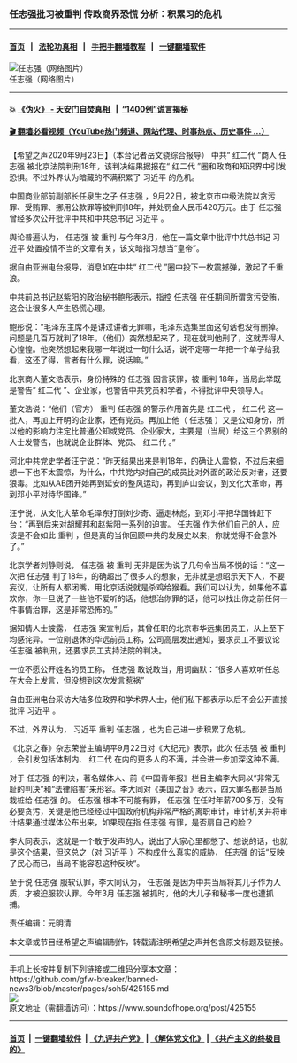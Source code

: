 ### 任志强批习被重判 传政商界恐慌 分析：积累习的危机
------------------------

#### [首页](https://github.com/gfw-breaker/banned-news3/blob/master/README.md) &nbsp;&nbsp;|&nbsp;&nbsp; [法轮功真相](https://github.com/begood0513/basic/blob/master/README.md)  &nbsp;&nbsp;|&nbsp;&nbsp; [手把手翻墙教程](https://github.com/gfw-breaker/guides/wiki)  &nbsp;&nbsp;|&nbsp;&nbsp; [一键翻墙软件](https://github.com/gfw-breaker/nogfw/blob/master/README.md)  



<div><img alt="任志强（网络图片）" src="https://img.soundofhope.org/2020-03/p2654481a297340364-ss-1585492616090.jpg"/>
<br/><figcaption class="caption">
 任志强（网络图片）
</figcaption></div><hr/>

#### 💥 [《伪火》 - 天安门自焚真相 ](http://158.247.195.190:10000/videos/blog/weihuo.html)&nbsp; |&nbsp; [“1400例”谎言揭秘  ](http://158.247.195.190:10000/videos/blog/jiexi1400.html)

#### [ 🎬  翻墙必看视频（YouTube热门频道、网站代理、时事热点、历史事件 ...）](https://github.com/gfw-breaker/links/blob/master/banned.md)

<div><div class="Content__Wrapper sc-1bvya0-0 grZQxZ">
 <p class="meta-top">
  <span class="meta">
   【希望之声2020年9月23日】（本台记者岳文骁综合报导）
  </span>
  中共“
  <ok href="/term/9445">
   红二代
  </ok>
  ”商人
  <ok href="/term/18087">
   任志强
  </ok>
  被北京法院判刑18年，该判决结果据报在“
  <ok href="/term/9445">
   红二代
  </ok>
  ”圈和政商和知识界中引发恐惧。不过外界认为暗藏的不满积累了
  <ok href="/term/1063">
   习近平
  </ok>
  的危机。
 </p>
 <p>
  中国商业部前副部长任泉生之子
  <ok href="https://zh.wikipedia.org/wiki/%E4%BB%BB%E5%BF%97%E5%BC%BA" target="_blank">
   任志强
  </ok>
  ，9月22日，被北京市中级法院以贪污罪、受贿罪、挪用公款罪等被判刑18年，并处罚金人民币420万元。由于
  <ok href="/term/18087">
   任志强
  </ok>
  曾经多次公开批评中共和中共总书记
  <ok href="/term/1063">
   习近平
  </ok>
  。
 </p>
 <div class="AD_Embed__Wrap-sc-1xslmin-0 igMuqX module desktop">
  <div>
  </div>
 </div>
 <p>
  舆论普遍认为，
  <ok href="/term/18087">
   任志强
  </ok>
  被
  <ok href="/term/91286">
   重判
  </ok>
  与今年3月，他在一篇文章中批评中共总书记
  <ok href="/term/1063">
   习近平
  </ok>
  处置疫情不当的文章有关，该文暗指习想当“皇帝”。
 </p>
 <p>
  据自由亚洲电台报导，消息如在中共“
  <ok href="/term/9445">
   红二代
  </ok>
  ”圈中投下一枚震撼弹，激起了千重浪。
 </p>
 <p>
  中共前总书记赵紫阳的政治秘书鲍彤表示，指控
  <ok href="/term/18087">
   任志强
  </ok>
  在任期间所谓贪污受贿，这会让很多人产生恐慌心理。
 </p>
 <p>
  鲍彤说：“毛泽东主席不是讲过讲者无罪嘛，毛泽东选集里面这句话也没有删掉。问题是几百万就判了18年，（他们）突然想起来了，现在就判他刑了，这就弄得人心惶惶。他突然想起来我哪一年说过一句什么话，说不定哪一年把一个单子给我看，这还了得，言者有什么罪，说话嘛。”
 </p>
 <p>
  北京商人董文浩表示，身份特殊的
  <ok href="/term/18087">
   任志强
  </ok>
  因言获罪，被
  <ok href="/term/91286">
   重判
  </ok>
  18年，当局此举既是警告“
  <ok href="/term/9445">
   红二代
  </ok>
  ”、企业家，也警告中共党员和学者，不得批评中央领导人。
 </p>
 <p>
  董文浩说：“他们（官方）
  <ok href="/term/91286">
   重判
  </ok>
  <ok href="/term/18087">
   任志强
  </ok>
  的警示作用首先是
  <ok href="/term/9445">
   红二代
  </ok>
  ，
  <ok href="/term/9445">
   红二代
  </ok>
  这一批人，再加上开明的企业家，还有党员。再加上他（
  <ok href="/term/18087">
   任志强
  </ok>
  ）又是公知身份，所以他的影响力注定比普通公知或党员、企业家大，主要是（当局）给这三个界别的人士发警告，也就说企业群体、党员、
  <ok href="/term/9445">
   红二代
  </ok>
  。”
 </p>
 <p>
  河北中共党史学者汪宁说：“昨天结果出来是判18年，的确让人震惊，不过后来细想一下也不太震惊，为什么，中共党内对自己的成员比对外面的政治反对者，还要狠毒。比如从AB团开始再到延安的整风运动，再到庐山会议，到文化大革命，再到邓小平对待华国锋。”
 </p>
 <p>
  汪宁说，从文化大革命毛泽东打倒刘少奇、逼走林彪，到邓小平把华国锋赶下台：“再到后来对胡耀邦和赵紫阳一系列的迫害。
  <ok href="/term/18087">
   任志强
  </ok>
  作为他们自己的人，应该是不会如此
  <ok href="/term/91286">
   重判
  </ok>
  ，但是真的当你回顾中共的发展史以来，你就觉得不会意外了。”
 </p>
 <p>
  北京学者刘静则说，
  <ok href="/term/18087">
   任志强
  </ok>
  被
  <ok href="/term/91286">
   重判
  </ok>
  无非是因为说了几句令当局不悦的话：“这一次把
  <ok href="/term/18087">
   任志强
  </ok>
  判了18年，的确超出了很多人的想象，无非就是想昭示天下人，不要妄议，让所有人都闭嘴，用北京话说就是杀鸡给猴看。我们可以认为，如果他不喜欢你，你一旦说了一些他不爱听的话，他想治你罪的话，他可以找出你之前任何一件事情治罪，这是非常恐怖的。”
 </p>
 <p>
  据知情人士披露，
  <ok href="/term/18087">
   任志强
  </ok>
  案宣判后，其曾任职的北京市华远集团员工，从上至下均感诧异。一位刚退休的华远前员工称，公司高层发出通知，要求员工不要议论
  <ok href="/term/18087">
   任志强
  </ok>
  被判刑，还要求员工支持法院的判决。
 </p>
 <p>
  一位不愿公开姓名的员工称，
  <ok href="/term/18087">
   任志强
  </ok>
  敢说敢当，用词幽默：“很多人喜欢听任总在大会上发言，但没想到这次发言惹祸”
 </p>
 <p>
  自由亚洲电台采访大陆多位政界和学术界人士，他们私下都表示以后不会公开直接批评
  <ok href="/term/1063">
   习近平
  </ok>
  。
 </p>
 <div class="AD_Embed__Wrap-sc-1xslmin-0 igMuqX module desktop">
  <div>
  </div>
 </div>
 <p>
  不过，外界认为，
  <ok href="/term/1063">
   习近平
  </ok>
  <ok href="/term/91286">
   重判
  </ok>
  <ok href="/term/18087">
   任志强
  </ok>
  ，也为自己进一步积累了危机。
 </p>
 <p>
  《北京之春》杂志荣誉主编胡平9月22日对《大纪元》表示，此次
  <ok href="/term/18087">
   任志强
  </ok>
  被
  <ok href="/term/91286">
   重判
  </ok>
  ，会引发包括体制内、
  <ok href="/term/9445">
   红二代
  </ok>
  在内的更多人的不满，并会进一步加深这种不满。
 </p>
 <p>
  对于
  <ok href="/term/18087">
   任志强
  </ok>
  的判决，著名媒体人、前《中国青年报》栏目主编李大同以“非常无耻的判决”和“法律陷害”来形容。李大同对《美国之音》表示，四大罪名都是当局栽桩给
  <ok href="/term/18087">
   任志强
  </ok>
  的。
  <ok href="/term/18087">
   任志强
  </ok>
  根本不可能有罪，
  <ok href="/term/18087">
   任志强
  </ok>
  在任时年薪700多万，没有必要贪污，关键是他已经经过中国政府机构非常严格的离职审计，审计机关并将审计结果通过媒体公布出来，如果现在指
  <ok href="/term/18087">
   任志强
  </ok>
  有罪，是否扇自己的脸？
 </p>
 <p>
  李大同表示，这就是一个敢于发声的人，说出了大家心里都憋了、想说的话，也就是这个结果，但这总之（对
  <ok href="/term/1063">
   习近平
  </ok>
  ）不构成什么真实的威胁，
  <ok href="/term/18087">
   任志强
  </ok>
  的话“反映了民心而已，当局不能容忍这种反映”。
 </p>
 <p>
  至于说
  <ok href="/term/18087">
   任志强
  </ok>
  服软认罪，李大同认为，
  <ok href="/term/18087">
   任志强
  </ok>
  是因为中共当局将其儿子作为人质，才被迫服软认罪。今年3月
  <ok href="/term/18087">
   任志强
  </ok>
  被抓时，他的大儿子和秘书一度也遭抓捕。
 </p>
 <p class="meta-btm">
  责任编辑：元明清
 </p>
 <p class="meta-btm">
  本文章或节目经希望之声编辑制作，转载请注明希望之声并包含原文标题及链接。
 </p>
</div>
</div>
<hr/>
手机上长按并复制下列链接或二维码分享本文章：<br/>
https://github.com/gfw-breaker/banned-news3/blob/master/pages/soh5/425155.md <br/>
<a href='https://github.com/gfw-breaker/banned-news3/blob/master/pages/soh5/425155.md'><img src='https://github.com/gfw-breaker/banned-news3/blob/master/pages/soh5/425155.md.png'/></a> <br/>
原文地址（需翻墙访问）：https://www.soundofhope.org/post/425155


------------------------
#### [首页](https://github.com/gfw-breaker/banned-news3/blob/master/README.md) &nbsp;|&nbsp; [一键翻墙软件](https://github.com/gfw-breaker/nogfw/blob/master/README.md) &nbsp;| [《九评共产党》](https://github.com/gfw-breaker/9ping.md/blob/master/README.md#九评之一评共产党是什么) | [《解体党文化》](https://github.com/gfw-breaker/jtdwh.md/blob/master/README.md) | [《共产主义的终极目的》](https://github.com/gfw-breaker/gczydzjmd.md/blob/master/README.md)


<img src='http://gfw-breaker.win/banned-news3/pages/soh5/425155.md' width='0px' height='0px'/>